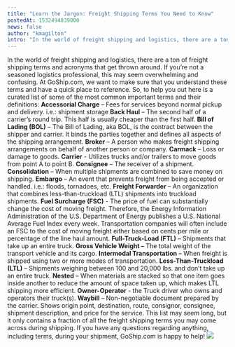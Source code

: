 ```yaml
---
title: "Learn the Jargon: Freight Shipping Terms You Need to Know"
postedAt: 1532494839000
news: false
author: "kmagilton"
intro: "In the world of freight shipping and logistics, there are a ton of freight shipping terms and acronyms that get thrown around. If you’re not a seasoned logistics professional, this may seem overwhelming and confusing. At GoShip.com, we want to make sure that you understand these terms and have a quick place to reference. So, to help you out here is a curated list of some of the most common important terms and their definitions: Accessorial Charge – Fees for services beyond normal pickup and delivery. i.e.: "
---
```

In the world of freight shipping and logistics, there are a ton of freight shipping terms and acronyms that get thrown around. If you’re not a seasoned logistics professional, this may seem overwhelming and confusing. At GoShip.com, we want to make sure that you understand these terms and have a quick place to reference. So, to help you out here is a curated list of some of the most common important terms and their definitions: **Accessorial Charge** – Fees for services beyond normal pickup and delivery. i.e.: shipment storage **Back Haul** – The second half of a carrier’s round trip. This half is usually cheaper than the first half. **Bill of Lading (BOL)** – The Bill of Lading, aka BOL, is the contract between the shipper and carrier. It binds the parties together and defines all aspects of the shipping arrangement. **Broker** – A person who makes freight shipping arrangements on behalf of another person or company. **Carmack** – Loss or damage to goods. **Carrier** - Utilizes trucks and/or trailers to move goods from point A to point B. **Consignee** – The receiver of a shipment. **Consolidation** – When multiple shipments are combined to save money on shipping. **Embargo** – An event that prevents freight from being accepted or handled. i.e.: floods, tornadoes, etc. **Freight Forwarder** – An organization that combines less-than-truckload (LTL) shipments into truckload shipments. **Fuel Surcharge (FSC)** - The price of fuel can substantially change the cost of moving freight. Therefore, the Energy Information Administration of the U.S. Department of Energy publishes a U.S. National Average Fuel Index every week. Transportation companies will often include an FSC to the cost of moving freight either based on cents per mile or percentage of the line haul amount. **Full-Truck-Load (FTL)** – Shipments that take up an entire truck. **Gross Vehicle Weight –** The total weight of the transport vehicle and its cargo. **Intermodal Transportation** – When freight is shipped using two or more modes of transportation. **Less-Than-Truckload (LTL)** – Shipments weighing between 100 and 20,000 lbs. and don’t take up an entire truck. **Nested** – When materials are stacked so that one item goes inside another to reduce the amount of space taken up, which makes LTL shipping more efficient. **Owner-Operator** - the Truck driver who owns and operators their truck(s). **Waybill** – Non-negotiable document prepared by the carrier. Shows origin point, destination, route, consignor, consignee, shipment description, and price for the service. This list may seem long, but it only contains a fraction of all the freight shipping terms you may come across during shipping. If you have any questions regarding anything, including terms, during your shipment, GoShip.com is happy to help! [![](https://www.goship.com/wp-content/uploads/2021/02/1ace89b4-fe28-40ff-a2a7-4cddc60fc9ec.png)](https://www.goship.com/)
